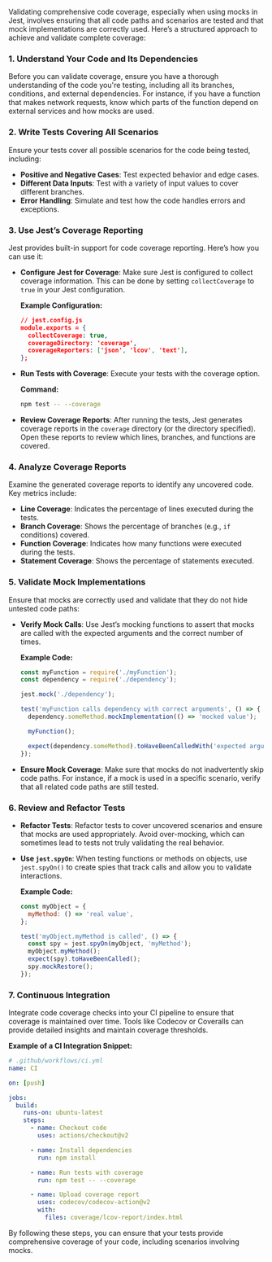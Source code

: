 Validating comprehensive code coverage, especially when using mocks in Jest, involves ensuring that all code paths and scenarios are tested and that mock implementations are correctly used. Here’s a structured approach to achieve and validate complete coverage:

### 1. **Understand Your Code and Its Dependencies**

Before you can validate coverage, ensure you have a thorough understanding of the code you're testing, including all its branches, conditions, and external dependencies. For instance, if you have a function that makes network requests, know which parts of the function depend on external services and how mocks are used.

### 2. **Write Tests Covering All Scenarios**

Ensure your tests cover all possible scenarios for the code being tested, including:

- **Positive and Negative Cases**: Test expected behavior and edge cases.
- **Different Data Inputs**: Test with a variety of input values to cover different branches.
- **Error Handling**: Simulate and test how the code handles errors and exceptions.

### 3. **Use Jest’s Coverage Reporting**

Jest provides built-in support for code coverage reporting. Here’s how you can use it:

- **Configure Jest for Coverage**: Make sure Jest is configured to collect coverage information. This can be done by setting `collectCoverage` to `true` in your Jest configuration.

  **Example Configuration:**
  ```json
  // jest.config.js
  module.exports = {
    collectCoverage: true,
    coverageDirectory: 'coverage',
    coverageReporters: ['json', 'lcov', 'text'],
  };
  ```

- **Run Tests with Coverage**: Execute your tests with the coverage option.

  **Command:**
  ```sh
  npm test -- --coverage
  ```

- **Review Coverage Reports**: After running the tests, Jest generates coverage reports in the `coverage` directory (or the directory specified). Open these reports to review which lines, branches, and functions are covered.

### 4. **Analyze Coverage Reports**

Examine the generated coverage reports to identify any uncovered code. Key metrics include:

- **Line Coverage**: Indicates the percentage of lines executed during the tests.
- **Branch Coverage**: Shows the percentage of branches (e.g., `if` conditions) covered.
- **Function Coverage**: Indicates how many functions were executed during the tests.
- **Statement Coverage**: Shows the percentage of statements executed.

### 5. **Validate Mock Implementations**

Ensure that mocks are correctly used and validate that they do not hide untested code paths:

- **Verify Mock Calls**: Use Jest’s mocking functions to assert that mocks are called with the expected arguments and the correct number of times.

  **Example Code:**
  ```javascript
  const myFunction = require('./myFunction');
  const dependency = require('./dependency');

  jest.mock('./dependency');

  test('myFunction calls dependency with correct arguments', () => {
    dependency.someMethod.mockImplementation(() => 'mocked value');

    myFunction();

    expect(dependency.someMethod).toHaveBeenCalledWith('expected argument');
  });
  ```

- **Ensure Mock Coverage**: Make sure that mocks do not inadvertently skip code paths. For instance, if a mock is used in a specific scenario, verify that all related code paths are still tested.

### 6. **Review and Refactor Tests**

- **Refactor Tests**: Refactor tests to cover uncovered scenarios and ensure that mocks are used appropriately. Avoid over-mocking, which can sometimes lead to tests not truly validating the real behavior.

- **Use `jest.spyOn`**: When testing functions or methods on objects, use `jest.spyOn()` to create spies that track calls and allow you to validate interactions.

  **Example Code:**
  ```javascript
  const myObject = {
    myMethod: () => 'real value',
  };

  test('myObject.myMethod is called', () => {
    const spy = jest.spyOn(myObject, 'myMethod');
    myObject.myMethod();
    expect(spy).toHaveBeenCalled();
    spy.mockRestore();
  });
  ```

### 7. **Continuous Integration**

Integrate code coverage checks into your CI pipeline to ensure that coverage is maintained over time. Tools like Codecov or Coveralls can provide detailed insights and maintain coverage thresholds.

**Example of a CI Integration Snippet:**
```yaml
# .github/workflows/ci.yml
name: CI

on: [push]

jobs:
  build:
    runs-on: ubuntu-latest
    steps:
      - name: Checkout code
        uses: actions/checkout@v2

      - name: Install dependencies
        run: npm install

      - name: Run tests with coverage
        run: npm test -- --coverage

      - name: Upload coverage report
        uses: codecov/codecov-action@v2
        with:
          files: coverage/lcov-report/index.html
```

By following these steps, you can ensure that your tests provide comprehensive coverage of your code, including scenarios involving mocks.